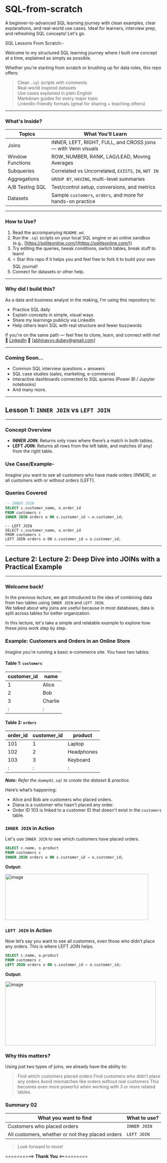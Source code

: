 # SQL-from-scratch
A beginner-to-advanced SQL learning journey with clean examples, clear explanations, and real-world use cases. Ideal for learners, interview prep, and refreshing SQL concepts! Let's go.

SQL Lessons From Scratch:-

Welcome to my structured SQL learning journey where I built one concept at a time, explained as simply as possible.

Whether you're starting from scratch or brushing up for data roles, this repo offers:
  > Clean `.sql` scripts with comments  
  > Real-world inspired datasets  
  > Use cases explained in plain English  
  > Markdown guides for every major topic  
  > LinkedIn-friendly formats (great for sharing + teaching others)

-------------------------------------------------------------------------------------------

### What's Inside?

| **Topics**          | **What You'll Learn**                                          |
|---------------------|----------------------------------------------------------------|
| Joins               | INNER, LEFT, RIGHT, FULL, and CROSS joins — with Venn visuals  |
| Window Functions    | ROW_NUMBER, RANK, LAG/LEAD, Moving Averages                    |
| Subqueries          | Correlated vs Uncorrelated, `EXISTS`, `IN`, `NOT IN`           |
| Aggregations        | `GROUP BY`, `HAVING`, multi-level summaries                    |
| A/B Testing SQL     | Test/control setup, conversions, and metrics                   |
| Datasets            | Sample `customers`, `orders`, and more for hands-on practice   |

-----------------------------------------------------------------------------------------------

### How to Use?

1. Read the accompanying `README.md`.
2. Run the `.sql` scripts on your local SQL engine or an online sandbox (e.g., [https://sqliteonline.com/](https://sqliteonline.com/))
3. Try editing the queries, tweak conditions, switch tables, break stuff to learn!
4. ⭐️ Star this repo if it helps you and feel free to fork it to build your own SQL journal!
5. Connect for datasets or other help.

-----------------------------------------------------------------------------------------------

### Why did I build this?

As a data and business analyst in the making, I'm using this repository to:
  - Practice SQL daily
  - Explain concepts in simple, visual ways
  - Share my learnings publicly via LinkedIn
  - Help others learn SQL with real structure and fewer buzzwords

If you're on the same path — feel free to clone, learn, and connect with me!  
  🔗 [LinkedIn](https://www.linkedin.com/in/abhinav-dubey-b713b2214/)
  📩 [abhinavvv.dubey@gmail.com]

-----------------------------------------------------------------------------------------------

### Coming Soon...

- Common SQL interview questions + answers  
- SQL case studies (sales, marketing, e-commerce)  
- Interactive dashboards connected to SQL queries (Power BI / Jupyter notebooks)
- And many more.

__________________________________________________________________
## **Lesson 1: `INNER JOIN` vs `LEFT JOIN`**
__________________________________________________________________

### Concept Overview
- **INNER JOIN**: Returns only rows where there’s a match in both tables.
- **LEFT JOIN**: Returns all rows from the left table, and matches (if any) from the right table.

### Use Case/Example-
  Imagine you want to see all customers who have made orders (INNER), or all customers with or without orders (LEFT).

### Queries Covered

```sql
-- INNER JOIN
SELECT c.customer_name, o.order_id
FROM customers c
INNER JOIN orders o ON c.customer_id = o.customer_id;
```
```
-- LEFT JOIN
SELECT c.customer_name, o.order_id
FROM customers c
LEFT JOIN orders o ON c.customer_id = o.customer_id;
```
__________________________________________________________________
## Lecture 2: Lecture 2: Deep Dive into JOINs with a Practical Example
__________________________________________________________________

### Welcome back!

In the previous lecture, we got introduced to the idea of combining data from two tables using `INNER JOIN` and `LEFT JOIN`.  
We talked about why joins are useful because in most databases, data is split across tables for better organization.  

In this lecture, let's take a simple and relatable example to explore how these joins work step by step.

### Example: Customers and Orders in an Online Store  

Imagine you're running a basic e-commerce site. You have two tables:

#### Table 1: `customers`

| customer_id | name     |
|-------------|----------|
| 1           | Alice    |
| 2           | Bob      |
| 3           | Charlie  |
| :           |  :       |


#### Table 2: `orders`

| order_id | customer_id  | product     |
|----------|--------------|-------------|
| 101      | 1            | Laptop      |
| 102      | 2            | Headphones  |
| 103      | 3            | Keyboard    |
| :        |  :           |     :       |


_**Note:** Refer the `dummy01.sql` to create the dataset & practice._

Here’s what’s happening:
- Alice and Bob are customers who placed orders.  
- Diana is a customer who hasn't placed any order.  
- Order ID 103 is linked to a customer ID that doesn't exist in the `customers` table.

### `INNER JOIN` in Action  

Let's use `INNER JOIN` to see which customers have placed orders.  

```sql
SELECT c.name, o.product
FROM customers c
INNER JOIN orders o ON c.customer_id = o.customer_id;
```
**Output:**

<img width="460" height="149" alt="image" src="https://github.com/user-attachments/assets/074b14fd-3070-4079-b3f4-da114dff9cb2" />


### `LEFT JOIN` in Action
Now let’s say you want to see all customers, even those who didn’t place any orders.
This is where LEFT JOIN helps.

```sql
SELECT c.name, o.product
FROM customers c
LEFT JOIN orders o ON c.customer_id = o.customer_id;
```
**Output:**

<img width="484" height="207" alt="image" src="https://github.com/user-attachments/assets/3df45da2-9c21-4230-9c6b-546ed595e0ee" />

### Why this matters?

Using just two types of joins, we already have the ability to:

> Find which customers placed orders
> Find customers who didn’t place any orders
> Avoid mismatches like orders without real customers
> This becomes even more powerful when working with 3 or more related tables.

### Summary 02

| What you want to find                            | What to use? |
| ------------------------------------------------ | ------------ |
| Customers who placed orders                      | `INNER JOIN` |
| All customers, whether or not they placed orders | `LEFT JOIN`  |

  
  
> Look forward to more!
  
==========> **Thank You** <==========
